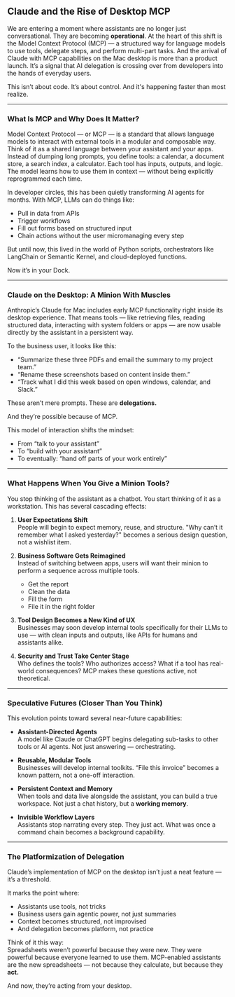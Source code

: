 ## Claude and the Rise of Desktop MCP

We are entering a moment where assistants are no longer just conversational. They are becoming **operational**. At the heart of this shift is the Model Context Protocol (MCP) — a structured way for language models to use tools, delegate steps, and perform multi-part tasks. And the arrival of Claude with MCP capabilities on the Mac desktop is more than a product launch. It’s a signal that AI delegation is crossing over from developers into the hands of everyday users.

This isn’t about code. It’s about control. And it's happening faster than most realize.

---

### What Is MCP and Why Does It Matter?

Model Context Protocol — or MCP — is a standard that allows language models to interact with external tools in a modular and composable way. Think of it as a shared language between your assistant and your apps. Instead of dumping long prompts, you define tools: a calendar, a document store, a search index, a calculator. Each tool has inputs, outputs, and logic. The model learns how to use them in context — without being explicitly reprogrammed each time.

In developer circles, this has been quietly transforming AI agents for months. With MCP, LLMs can do things like:
- Pull in data from APIs
- Trigger workflows
- Fill out forms based on structured input
- Chain actions without the user micromanaging every step

But until now, this lived in the world of Python scripts, orchestrators like LangChain or Semantic Kernel, and cloud-deployed functions.

Now it’s in your Dock.

---

### Claude on the Desktop: A Minion With Muscles

Anthropic’s Claude for Mac includes early MCP functionality right inside its desktop experience. That means tools — like retrieving files, reading structured data, interacting with system folders or apps — are now usable directly by the assistant in a persistent way.

To the business user, it looks like this:
- “Summarize these three PDFs and email the summary to my project team.”
- “Rename these screenshots based on content inside them.”
- “Track what I did this week based on open windows, calendar, and Slack.”

These aren’t mere prompts. These are **delegations.**

And they’re possible because of MCP.

This model of interaction shifts the mindset:
- From “talk to your assistant”  
- To “build with your assistant”  
- To eventually: “hand off parts of your work entirely”

---

### What Happens When You Give a Minion Tools?

You stop thinking of the assistant as a chatbot. You start thinking of it as a workstation. This has several cascading effects:

1. **User Expectations Shift**  
   People will begin to expect memory, reuse, and structure. "Why can’t it remember what I asked yesterday?" becomes a serious design question, not a wishlist item.

2. **Business Software Gets Reimagined**  
   Instead of switching between apps, users will want their minion to perform a sequence across multiple tools.  
   - Get the report  
   - Clean the data  
   - Fill the form  
   - File it in the right folder

3. **Tool Design Becomes a New Kind of UX**  
   Businesses may soon develop internal tools specifically for their LLMs to use — with clean inputs and outputs, like APIs for humans and assistants alike.

4. **Security and Trust Take Center Stage**  
   Who defines the tools? Who authorizes access? What if a tool has real-world consequences? MCP makes these questions active, not theoretical.

---

### Speculative Futures (Closer Than You Think)

This evolution points toward several near-future capabilities:

- **Assistant-Directed Agents**  
  A model like Claude or ChatGPT begins delegating sub-tasks to other tools or AI agents. Not just answering — orchestrating.

- **Reusable, Modular Tools**  
  Businesses will develop internal toolkits. “File this invoice” becomes a known pattern, not a one-off interaction.

- **Persistent Context and Memory**  
  When tools and data live alongside the assistant, you can build a true workspace. Not just a chat history, but a **working memory**.

- **Invisible Workflow Layers**  
  Assistants stop narrating every step. They just act. What was once a command chain becomes a background capability.

---

### The Platformization of Delegation

Claude’s implementation of MCP on the desktop isn’t just a neat feature — it’s a threshold.

It marks the point where:
- Assistants use tools, not tricks  
- Business users gain agentic power, not just summaries  
- Context becomes structured, not improvised  
- And delegation becomes platform, not practice

Think of it this way:  
Spreadsheets weren’t powerful because they were new. They were powerful because everyone learned to use them. MCP-enabled assistants are the new spreadsheets — not because they calculate, but because they **act.**

And now, they’re acting from your desktop.